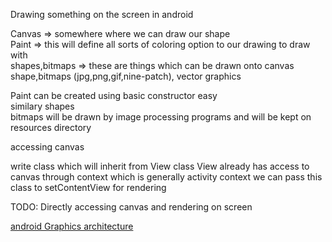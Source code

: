 Drawing something on the screen in android

Canvas => somewhere where we can draw our shape  
Paint => this will define all sorts of coloring option to our drawing to draw with  
shapes,bitmaps => these are things which can be drawn onto canvas shape,bitmaps (jpg,png,gif,nine-patch), vector graphics  

Paint can be created using basic constructor easy  
similary shapes  
bitmaps will be drawn by image processing programs and will be kept on resources directory  

accessing canvas  

write class which will inherit from View class View already has access to canvas through context which is generally activity context we can pass this class to setContentView for rendering

TODO: Directly accessing canvas and rendering on screen


[android Graphics architecture](https://source.android.com/devices/graphics/architecture)